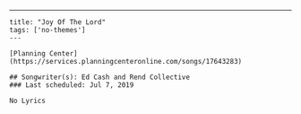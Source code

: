 ---
    title: "Joy Of The Lord"
    tags: ['no-themes']
    ---

    [Planning Center](https://services.planningcenteronline.com/songs/17643283)

    ## Songwriter(s): Ed Cash and Rend Collective
    ### Last scheduled: Jul 7, 2019          

    No Lyrics
    